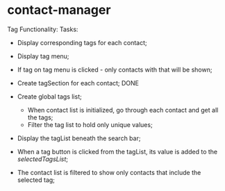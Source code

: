 # contact-manager
Tag Functionality:
Tasks:
- Display corresponding tags for each contact;
- Display tag menu;
- If tag on tag menu is clicked - only contacts with that will be shown;


- Create tagSection for each contact; DONE
- Create global tags list;
    - When contact list is initialized, go through each contact and get all the tags;
    - Filter the tag list to hold only unique values;
- Display the tagList beneath the search bar;
- When a tag button is clicked from the tagList, its value is added to the *selectedTagsList*;
- The contact list is filtered to show only contacts that include the selected tag;